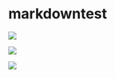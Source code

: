 # markdowntest



<a><img src="https://img.shields.io/badge/-green-green.svg?colorA=aaaaaa&colorB=00CC00&style=for-the-badge&logoWidth=40"/></a>

<a><img src="https://img.shields.io/badge/-yellow-yellow.svg?colorA=ffffff&colorB=0000CC&style=for-the-badge"/></a>

<a><img src="https://img.shields.io/badge/-red-red.svg?colorA=ffffff&colorB=CC0000&style=for-the-badge"/></a>


